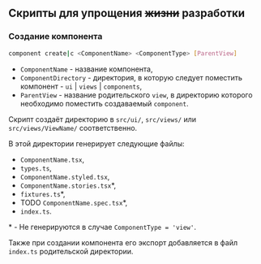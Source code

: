 ## Скрипты для упрощения ~~жизни~~ разработки

### Создание компонента

```bash
component create|c <ComponentName> <ComponentType> [ParentView]
```

- `ComponentName` - название компонента,
- `ComponentDirectory` - директория, в которую следует поместить компонент - `ui` | `views` | `components`,
- `ParentView` - название родительского `view`, в директорию которого необходимо поместить создаваемый `component`.

Скрипт создаёт директорию в `src/ui/`, `src/views/` или `src/views/ViewName/` соответственно.

В этой директории генерирует следующие файлы:

- `ComponentName.tsx`,
- `types.ts`,
- `ComponentName.styled.tsx`,
- `ComponentName.stories.tsx`\*,
- `fixtures.ts`\*,
- TODO `ComponentName.spec.tsx`\*,
- `index.ts`.

\* - Не генерируются в случае `ComponentType = 'view'`.

Также при создании компонента его экспорт добавляется в файл `index.ts` родительской директории.
